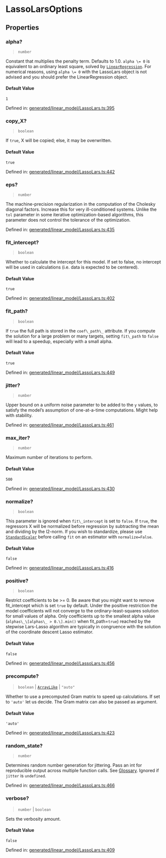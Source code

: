 # LassoLarsOptions

## Properties

### alpha?

> `number`

Constant that multiplies the penalty term. Defaults to 1.0. `alpha \= 0` is equivalent to an ordinary least square, solved by [`LinearRegression`](sklearn.linear_model.LinearRegression.html#sklearn.linear_model.LinearRegression "sklearn.linear_model.LinearRegression"). For numerical reasons, using `alpha \= 0` with the LassoLars object is not advised and you should prefer the LinearRegression object.

#### Default Value

`1`

Defined in:  [generated/linear\_model/LassoLars.ts:395](https://github.com/transitive-bullshit/scikit-learn-ts/blob/92ab806/packages/sklearn/src/generated/linear_model/LassoLars.ts#L395)

### copy\_X?

> `boolean`

If `true`, X will be copied; else, it may be overwritten.

#### Default Value

`true`

Defined in:  [generated/linear\_model/LassoLars.ts:442](https://github.com/transitive-bullshit/scikit-learn-ts/blob/92ab806/packages/sklearn/src/generated/linear_model/LassoLars.ts#L442)

### eps?

> `number`

The machine-precision regularization in the computation of the Cholesky diagonal factors. Increase this for very ill-conditioned systems. Unlike the `tol` parameter in some iterative optimization-based algorithms, this parameter does not control the tolerance of the optimization.

Defined in:  [generated/linear\_model/LassoLars.ts:435](https://github.com/transitive-bullshit/scikit-learn-ts/blob/92ab806/packages/sklearn/src/generated/linear_model/LassoLars.ts#L435)

### fit\_intercept?

> `boolean`

Whether to calculate the intercept for this model. If set to false, no intercept will be used in calculations (i.e. data is expected to be centered).

#### Default Value

`true`

Defined in:  [generated/linear\_model/LassoLars.ts:402](https://github.com/transitive-bullshit/scikit-learn-ts/blob/92ab806/packages/sklearn/src/generated/linear_model/LassoLars.ts#L402)

### fit\_path?

> `boolean`

If `true` the full path is stored in the `coef\_path\_` attribute. If you compute the solution for a large problem or many targets, setting `fit\_path` to `false` will lead to a speedup, especially with a small alpha.

#### Default Value

`true`

Defined in:  [generated/linear\_model/LassoLars.ts:449](https://github.com/transitive-bullshit/scikit-learn-ts/blob/92ab806/packages/sklearn/src/generated/linear_model/LassoLars.ts#L449)

### jitter?

> `number`

Upper bound on a uniform noise parameter to be added to the `y` values, to satisfy the model’s assumption of one-at-a-time computations. Might help with stability.

Defined in:  [generated/linear\_model/LassoLars.ts:461](https://github.com/transitive-bullshit/scikit-learn-ts/blob/92ab806/packages/sklearn/src/generated/linear_model/LassoLars.ts#L461)

### max\_iter?

> `number`

Maximum number of iterations to perform.

#### Default Value

`500`

Defined in:  [generated/linear\_model/LassoLars.ts:430](https://github.com/transitive-bullshit/scikit-learn-ts/blob/92ab806/packages/sklearn/src/generated/linear_model/LassoLars.ts#L430)

### normalize?

> `boolean`

This parameter is ignored when `fit\_intercept` is set to `false`. If `true`, the regressors X will be normalized before regression by subtracting the mean and dividing by the l2-norm. If you wish to standardize, please use [`StandardScaler`](sklearn.preprocessing.StandardScaler.html#sklearn.preprocessing.StandardScaler "sklearn.preprocessing.StandardScaler") before calling `fit` on an estimator with `normalize=False`.

#### Default Value

`false`

Defined in:  [generated/linear\_model/LassoLars.ts:416](https://github.com/transitive-bullshit/scikit-learn-ts/blob/92ab806/packages/sklearn/src/generated/linear_model/LassoLars.ts#L416)

### positive?

> `boolean`

Restrict coefficients to be >= 0. Be aware that you might want to remove fit\_intercept which is set `true` by default. Under the positive restriction the model coefficients will not converge to the ordinary-least-squares solution for small values of alpha. Only coefficients up to the smallest alpha value (`alphas\_\[alphas\_ > 0.\].min()` when fit\_path=`true`) reached by the stepwise Lars-Lasso algorithm are typically in congruence with the solution of the coordinate descent Lasso estimator.

#### Default Value

`false`

Defined in:  [generated/linear\_model/LassoLars.ts:456](https://github.com/transitive-bullshit/scikit-learn-ts/blob/92ab806/packages/sklearn/src/generated/linear_model/LassoLars.ts#L456)

### precompute?

> `boolean` \| [`ArrayLike`](../types/ArrayLike.md) \| `"auto"`

Whether to use a precomputed Gram matrix to speed up calculations. If set to `'auto'` let us decide. The Gram matrix can also be passed as argument.

#### Default Value

`'auto'`

Defined in:  [generated/linear\_model/LassoLars.ts:423](https://github.com/transitive-bullshit/scikit-learn-ts/blob/92ab806/packages/sklearn/src/generated/linear_model/LassoLars.ts#L423)

### random\_state?

> `number`

Determines random number generation for jittering. Pass an int for reproducible output across multiple function calls. See [Glossary](../../glossary.html#term-random_state). Ignored if `jitter` is `undefined`.

Defined in:  [generated/linear\_model/LassoLars.ts:466](https://github.com/transitive-bullshit/scikit-learn-ts/blob/92ab806/packages/sklearn/src/generated/linear_model/LassoLars.ts#L466)

### verbose?

> `number` \| `boolean`

Sets the verbosity amount.

#### Default Value

`false`

Defined in:  [generated/linear\_model/LassoLars.ts:409](https://github.com/transitive-bullshit/scikit-learn-ts/blob/92ab806/packages/sklearn/src/generated/linear_model/LassoLars.ts#L409)
